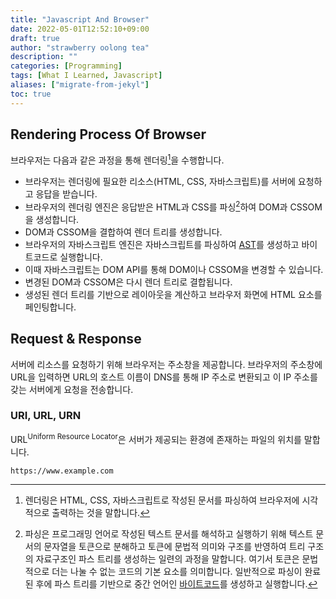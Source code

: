 ```yaml
---
title: "Javascript And Browser"
date: 2022-05-01T12:52:10+09:00
draft: true
author: "strawberry oolong tea"
description: ""
categories: [Programming]
tags: [What I Learned, Javascript]
aliases: ["migrate-from-jekyl"]
toc: true
---
```


## Rendering Process Of Browser

브라우저는 다음과 같은 과정을 통해 렌더링[^1]을 수행합니다.

- 브라우저는 렌더링에 필요한 리소스(HTML, CSS, 자바스크립트)를 서버에 요청하고 응답을 받습니다.
- 브라우저의 렌더링 엔진은 응답받은 HTML과 CSS를 파싱[^2]하여 DOM과 CSSOM을 생성합니다.
- DOM과 CSSOM을 결합하여 렌더 트리를 생성합니다.
- 브라우저의 자바스크립트 엔진은 자바스크립트를 파싱하여 [AST](https://yceffort.kr/2021/05/ast-for-javascript)를 생성하고 바이트코드로 실행합니다.
- 이때 자바스크립트는 DOM API를 통해 DOM이나 CSSOM을 변경할 수 있습니다.
- 변경된 DOM과 CSSOM은 다시 렌더 트리로 결합됩니다.
- 생성된 렌더 트리를 기반으로 레이아웃을 계산하고 브라우저 화면에 HTML 요소를 페인팅합니다.

## Request & Response

서버에 리소스를 요청하기 위해 브라우저는 주소창을 제공합니다. 브라우저의 주소창에 URL을 입력하면 URL의 호스트 이름이 DNS를 통해 IP 주소로 변환되고 이 IP 주소를 갖는 서버에게 요청을 전송합니다.

### URI, URL, URN

URL<sup>Uniform Resource Locator</sup>은 서버가 제공되는 환경에 존재하는 파일의 위치를 말합니다.

`https://www.example.com`

[^1]: 렌더링은 HTML, CSS, 자바스크립트로 작성된 문서를 파싱하여 브라우저에 시각적으로 출력하는 것을 말합니다.
[^2]: 파싱은 프로그래밍 언어로 작성된 텍스트 문서를 해석하고 실행하기 위해 텍스트 문서의 문자열을 토큰으로 분해하고 토큰에 문법적 의미와 구조를 반영하여 트리 구조의 자료구조인 파스 트리를 생성하는 일련의 과정을 말합니다. 여기서 토큰은 문법적으로 더는 나눌 수 없는 코드의 기본 요소를 의미합니다. 일반적으로 파싱이 완료된 후에 파스 트리를 기반으로 중간 언어인 [바이트코드](https://ko.wikipedia.org/wiki/%EB%B0%94%EC%9D%B4%ED%8A%B8%EC%BD%94%EB%93%9C)를 생성하고 실행합니다.
